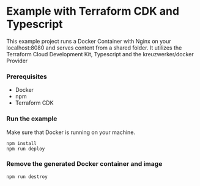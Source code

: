 # Example with Terraform CDK and Typescript

This example project runs a Docker Container with Nginx on your localhost:8080 and serves content from a shared folder. It utilizes the Terraform Cloud Development Kit, Typescript and the kreuzwerker/docker Provider

### Prerequisites
- Docker
- npm
- Terraform CDK

### Run the example
Make sure that Docker is running on your machine.

```
npm install
npm run deploy
```

### Remove the generated Docker container and image
```
npm run destroy
```
